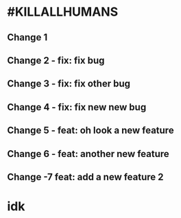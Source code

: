 # #KILLALLHUMANS

## Change 1

## Change 2 - fix: fix bug

## Change 3 - fix: fix other bug

## Change 4 - fix: fix new new bug

## Change 5 - feat: oh look a new feature

## Change 6 - feat: another new feature

## Change -7 feat: add a new feature 2

# idk
